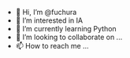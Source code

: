 - 👋 Hi, I’m @fuchura
- 👀 I’m interested in IA
- 🌱 I’m currently learning Python
- 💞️ I’m looking to collaborate on ...
- 📫 How to reach me ...

<!---
fuchura/fuchura is a ✨ special ✨ repository because its `README.md` (this file) appears on your GitHub profile.
You can click the Preview link to take a look at your changes.
--->
